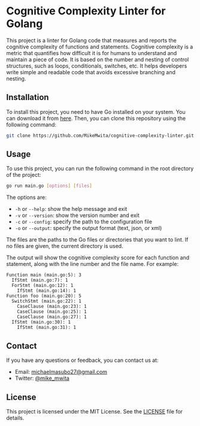 
# Cognitive Complexity Linter for Golang

This project is a linter for Golang code that measures and reports the cognitive complexity of functions and statements. Cognitive complexity is a metric that quantifies how difficult it is for humans to understand and maintain a piece of code. It is based on the number and nesting of control structures, such as loops, conditionals, switches, etc. It helps developers write simple and readable code that avoids excessive branching and nesting.

## Installation

To install this project, you need to have Go installed on your system. You can download it from [here](https://golang.org/dl/).
Then, you can clone this repository using the following command:

```bash
git clone https://github.com/MikeMwita/cognitive-complexity-linter.git
```

## Usage

To use this project, you can run the following command in the root directory of the project:

```bash
go run main.go [options] [files]
```

The options are:

- `-h` or `--help`: show the help message and exit
- `-v` or `--version`: show the version number and exit
- `-c` or `--config`: specify the path to the configuration file
- `-o` or `--output`: specify the output format (text, json, or xml)

The files are the paths to the Go files or directories that you want to lint. If no files are given, the current directory is used.

The output will show the cognitive complexity score for each function and statement, along with the line number and the file name. For example:

```
Function main (main.go:5): 3
  IfStmt (main.go:7): 1
  ForStmt (main.go:12): 1
    IfStmt (main.go:14): 1
Function foo (main.go:20): 5
  SwitchStmt (main.go:22): 1
    CaseClause (main.go:23): 1
    CaseClause (main.go:25): 1
    CaseClause (main.go:27): 1
  IfStmt (main.go:30): 1
    IfStmt (main.go:31): 1
```



## Contact

If you have any questions or feedback, you can contact us at:

- Email: michaelmasubo27@gmail.com
- Twitter: [@mike_mwita](https://twitter.com/Mikemwita)

## License

This project is licensed under the MIT License. See the [LICENSE](https://github.com/your-username/cognitive-complexity-linter/blob/main/LICENSE) file for details.



